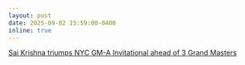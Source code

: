 ```yaml
---
layout: post
date: 2025-09-02 15:59:00-0400
inline: true
---
```


[Sai Krishna triumps NYC GM-A Invitational ahead of 3 Grand Masters](https://s1.chess-results.com/tnr1233368.aspx?lan=1&art=1&flag=30&SNode=S0)
